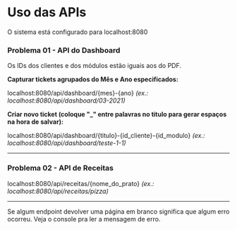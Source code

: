# **Uso das APIs**

O sistema está configurado para localhost:8080

### **Problema 01 - API do Dashboard**

Os IDs dos clientes e dos módulos estão iguais aos do PDF.

**Capturar tickets agrupados do Mês e Ano especificados:**

localhost:8080/api/dashboard/{mes}-{ano} *(ex.: localhost:8080/api/dashboard/03-2021)*

**Criar novo ticket (coloque "_" entre palavras no titulo para gerar espaços na hora de salvar):**

localhost:8080/api/dashboard/{titulo}-{id_cliente}-{id_modulo} *(ex.: localhost:8080/api/dashboard/teste-1-1)*

***

### **Problema 02 - API de Receitas**

localhost:8080/api/receitas/{nome_do_prato} *(ex.: localhost:8080/api/receitas/pizza)*

***

Se algum endpoint devolver uma página em branco significa que algum erro ocorreu. Veja o console pra ler a mensagem de erro. 
